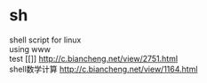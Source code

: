# sh
shell script for linux <br/>
using www <br/>
test [[]] http://c.biancheng.net/view/2751.html<br/>
shell数学计算 http://c.biancheng.net/view/1164.html<br/>

